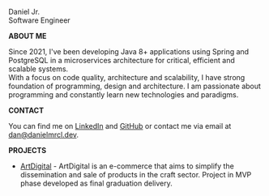 Daniel Jr.  
Software Engineer  

**ABOUT ME**  

Since 2021, I've been developing Java 8+ applications using Spring and PostgreSQL in a microservices architecture for critical, efficient and scalable systems.  
With a focus on code quality, architecture and scalability, I have strong foundation of programming, design and architecture. I am passionate about programming and constantly learn new technologies and paradigms.

**CONTACT**  

You can find me on [LinkedIn](https://www.linkedin.com/in/danielmrcl) and [GitHub](https://github.com/danielmrcl) or contact me via email at [dan@danielmrcl.dev](mailto:dan@danielmrcl.dev).

**PROJECTS**
- [ArtDigital](https://github.com/danielmrcl/artdigital) - ArtDigital is an e-commerce that aims to simplify the dissemination and sale of products in the craft sector. Project in MVP phase developed as final graduation delivery.
